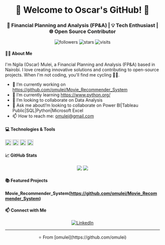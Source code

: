 <h1 align="center">🌟 Welcome to Oscar's GitHub! 🌟</h1>
<h3 align="center">🚀 Financial Planning and Analysis (FP&A) | 💡 Tech Enthusiast | 🌐 Open Source Contributor</h3>

<p align="center">
  <img alt="followers" src="https://img.shields.io/github/followers/omulei?style=social">
  <img alt="stars" src="https://img.shields.io/github/stars/omulei?style=social">
  <img alt="visits" src="https://komarev.com/ghpvc/?username=omulei&style=flat-square&color=blue">
</p>

#### 👨‍💻 About Me

I'm Ngila (Oscar) Mulei, a Financial Planning and Analysis (FP&A) based in Nairobi. I love creating innovative solutions and contributing to open-source projects. When I'm not coding, you'll find me cycling 🚴‍♀️.

- 🔭 I’m currently working on https://github.com/omulei/Movie_Recommender_System
- 🌱 I’m currently learning https://www.python.org/
- 👯 I’m looking to collaborate on Data Analysis
- 💬 Ask me aboutI’m looking to collaborate on Power BI|Tableau Public|SQL|Python|Microsoft Excel
- 📫 How to reach me: omulei@gmail.com


#### 💻 Technologies & Tools

<code><img height="20" src="https://staging.python.org/static/community_logos/python-logo-master-v3-TM.png"></code>
<code><img height="20" src="https://techcommunity.microsoft.com/t5/excel/excel-logo/m-p/3433211"></code>
<code><img height="20" src="https://www.mysql.com/common/logos/logo-mysql-170x115.png"></code>
<code><img height="20" src="https://logowik.com/content/uploads/images/microsoft-power-bi4194.jpg"></code>


#### 📈 GitHub Stats

<div align="center">
  <img src="https://github-readme-stats.vercel.app/api?username=omulei&show_icons=true&theme=vue-dark">
  <img src="https://github-readme-streak-stats.herokuapp.com/?user=omulei&theme=vue-dark">
</div>


#### 📚 Featured Projects

#### Movie_Recommender_System(https://github.com/omulei/Movie_Recommender_System)


#### 📫 Connect with Me

<p align="center">
  <a href="https://www.linkedin.com/in/ngilamulei-ke/"><img alt="LinkedIn" src="https://img.icons8.com/fluent/48/000000/linkedin.png"/></a>

</p>

---

<footer align="center">
  ⭐️ From [omulei](https://github.com/omulei)
</footer>

